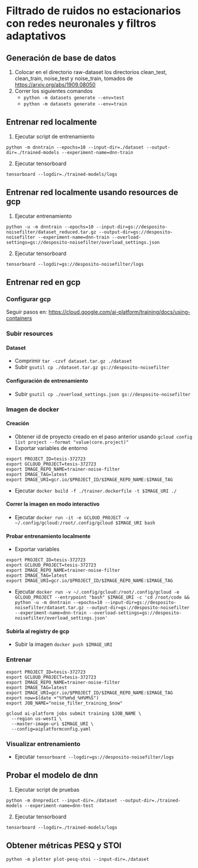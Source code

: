 # Filtrado de ruidos no estacionarios con redes neuronales y filtros adaptativos

## Generación de base de datos

1. Colocar en el directorio raw-dataset los directorios clean_test, clean_train, noise_test y noise_train, tomados de https://arxiv.org/abs/1909.08050
2. Correr los siguientes comandos
    * `python -m datasets generate --env=test`
    * `python -m datasets generate --env=train`


## Entrenar red localmente

1. Ejecutar script de entrenamiento 

```
python -m dnntrain --epochs=10 --input-dir=./dataset --output-dir=./trained-models --experiment-name=dnn-train
```

2. Ejecutar tensorboard

```
tensorboard --logdir=./trained-models/logs
```

## Entrenar red localmente usando resources de gcp

1. Ejecutar entrenamiento 

```
python -u -m dnntrain --epochs=10 --input-dir=gs://desposito-noisefilter/dataset_reduced.tar.gz --output-dir=gs://desposito-noisefilter --experiment-name=dnn-train --overload-settings=gs://desposito-noisefilter/overload_settings.json
```

2. Ejecutar tensorboard

```
tensorboard --logdir=gs://desposito-noisefilter/logs
```

## Entrenar red en gcp

### Configurar gcp

Seguir pasos en: https://cloud.google.com/ai-platform/training/docs/using-containers

### Subir resources

#### Dataset

* Comprimir `tar -czvf dataset.tar.gz ./dataset`
* Subir `gsutil cp ./dataset.tar.gz gs://desposito-noisefilter`

#### Configuración de entrenamiento

* Subir `gsutil cp ./overload_settings.json gs://desposito-noisefilter`

### Imagen de docker

#### Creación

* Obtener id de proyecto creado en el paso anterior usando `gcloud config list project --format "value(core.project)"`
* Exportar variables de entorno

```
export PROJECT_ID=tesis-372723
export GCLOUD_PROJECT=tesis-372723
export IMAGE_REPO_NAME=trainer-noise-filter
export IMAGE_TAG=latest
export IMAGE_URI=gcr.io/$PROJECT_ID/$IMAGE_REPO_NAME:$IMAGE_TAG
```

* Ejecutar `docker build -f ./trainer.dockerfile -t $IMAGE_URI ./`

#### Correr la imagen en modo interactivo

* Ejecutar `docker run -it -e GCLOUD_PROJECT -v ~/.config/gcloud:/root/.config/gcloud $IMAGE_URI bash`

#### Probar entrenamiento localmente

* Exportar variables

```
export PROJECT_ID=tesis-372723
export GCLOUD_PROJECT=tesis-372723
export IMAGE_REPO_NAME=trainer-noise-filter
export IMAGE_TAG=latest
export IMAGE_URI=gcr.io/$PROJECT_ID/$IMAGE_REPO_NAME:$IMAGE_TAG
```

* Ejecutar `docker run -v ~/.config/gcloud:/root/.config/gcloud -e GCLOUD_PROJECT --entrypoint "bash" $IMAGE_URI -c 'cd /root/code && python -u -m dnntrain --epochs=10 --input-dir=gs://desposito-noisefilter/dataset.tar.gz --output-dir=gs://desposito-noisefilter --experiment-name=dnn-train --overload-settings=gs://desposito-noisefilter/overload_settings.json'`

#### Subirla al registry de gcp

* Subir la imagen `docker push $IMAGE_URI`

### Entrenar

```
export PROJECT_ID=tesis-372723
export GCLOUD_PROJECT=tesis-372723
export IMAGE_REPO_NAME=trainer-noise-filter
export IMAGE_TAG=latest
export IMAGE_URI=gcr.io/$PROJECT_ID/$IMAGE_REPO_NAME:$IMAGE_TAG
export now=$(date +"%Y%m%d_%H%M%S")
export JOB_NAME="noise_filter_training_$now"

gcloud ai-platform jobs submit training $JOB_NAME \
  --region us-west1 \
  --master-image-uri $IMAGE_URI \
  --config=aiplatformconfig.yaml
```

### Visualizar entrenamiento

* Ejecutar `tensorboard --logdir=gs://desposito-noisefilter/logs`

## Probar el modelo de dnn

1. Ejecutar script de pruebas 

```
python -m dnnpredict --input-dir=./dataset --output-dir=./trained-models --experiment-name=dnn-test
```

2. Ejecutar tensorboard

```
tensorboard --logdir=./trained-models/logs
```

## Obtener métricas PESQ y STOI

```
python -m plotter plot-pesq-stoi --input-dir=./dataset
```